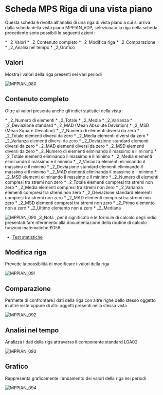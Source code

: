 # Scheda MPS Riga di una vista piano
Questa scheda è rivolta all'analisi di una riga di vista piano a cui si arriva dalla scheda della vista piano MPPIAN_VDP, selezionata la riga nella scheda precedente sono possibili le seguenti azioni : 

 \* _2_Valori
 \* _2_Contenuto completo
 \* _2_Modifica riga
 \* _2_Comparazione
 \* _2_Analisi nel tempo
 \* _2_Grafico


## Valori
Mostra i valori della riga presenti nei vari periodi

![MPPIAN_080](http://doc.smeup.com/immagini/MBDOC_SCH-MPPIAN_RVP/MPPIAN_080.png)
## Contenuto completo
Oltre ai valori presenta anche gli indici statistici della vista : 

 \* _2_Numero di elementi
 \* _2_Totale
 \* _2_Media
 \* _2_Varianza
 \* _2_Deviazione standard
 \* _2_MAD (Mean Absolute Deviation)
 \* _2_MSD (Mean Square Deviation)
 \* _2_Numero di elementi diversi da zero
 \* _2_Totale elementi diversi da zero
 \* _2_Media elementi diversi da zero
 \* _2_Varianza elementi diversi da zero
 \* _2_Deviazione standard elementi diversi da zero
 \* _2_MAD elementi diversi da zero
 \* _2_MSD elementi diversi da zero
 \* _2_Numero di elementi eliminando il massimo e il minimo
 \* _2_Totale elementi eliminando il massimo e il minimo
 \* _2_Media elementi eliminando il massimo e il minimo
 \* _2_Varianza elementi eliminando il massimo e il minimo
 \* _2_Deviazione standard elementi eliminando il massimo e il minimo
 \* _2_MAD elementi eliminando il massimo e il minimo
 \* _2_MSD elementi eliminando il massimo e il minimo
 \* _2_Numero di elementi compresi tra stremi non zero
 \* _2_Totale elementi compresi tra stremi non zero
 \* _2_Media elementi compresi tra stremi non zero
 \* _2_Varianza elementi compresi tra stremi non zero
 \* _2_Deviazione standard elementi compresi tra stremi non zero
 \* _2_MAD elementi compresi tra stremi non zero
 \* _2_MSD elementi compresi tra stremi non zero
 \* _2_Primo elemento non a zero
 \* _2_Ultimo elemento non a zero
 \* _2_Mediana

![MPPIAN_090](http://doc.smeup.com/immagini/MBDOC_SCH-MPPIAN_RVP/MPPIAN_090.png)
_3_Nota , per il significato e le formule di calcolo degli indici presentati fare riferimento alla documentazione della routine di calcolo funzioni matematiche £G56
- [Test statistiche](Sorgenti/OJ/PGM/TSTG56)

## Modifica riga
Prevede la possibilità di modificare i valori della riga

![MPPIAN_091](http://doc.smeup.com/immagini/MBDOC_SCH-MPPIAN_RVP/MPPIAN_091.png)
## Comparazione
Permette di confrontare i dati della riga con altre righe dello stesso oggetto in altre viste oppure di altri oggetti presenti nella stessa vista

![MPPIAN_092](http://doc.smeup.com/immagini/MBDOC_SCH-MPPIAN_RVP/MPPIAN_092.png)
## Analisi nel tempo
Analizza i dati della riga attraverso il componente standard LOA02

![MPPIAN_093](http://doc.smeup.com/immagini/MBDOC_SCH-MPPIAN_RVP/MPPIAN_093.png)
## Grafico
Rappresenta graficamente l'andamento dei valori della riga nei periodi

![MPPIAN_094](http://doc.smeup.com/immagini/MBDOC_SCH-MPPIAN_RVP/MPPIAN_094.png)